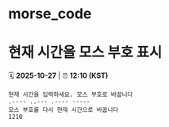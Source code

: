 # morse_code
# 현재 시간을 모스 부호 표시
<!-- MORSE_TIME_START -->
🗓️ **2025-10-27** | ⏰ **12:10 (KST)**

```
현재 시간을 입력하세요. 모스 부호로 바꿉니다
.---- ..--- .---- -----
모스 부호를 다시 현재 시간으로 바꿉니다
1210
```
<!-- MORSE_TIME_END -->
